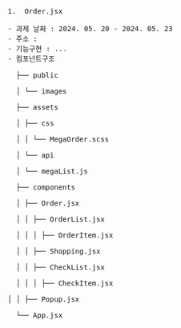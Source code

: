 <pre>
1.  Order.jsx

- 과제 날짜 : 2024. 05. 20 - 2024. 05. 23
- 주소 : 
- 기능구현 : ...
- 컴포넌트구조<br/>
  ├── public<br/>
  │ └── images<br/>
  ├── assets<br/>
  │ ├── css<br/>
  │ │ └── MegaOrder.scss<br/>
  │ └── api<br/>
  │ └── megaList.js<br/>
  ├── components<br/>
  │ ├── Order.jsx<br/>
  │ │ ├── OrderList.jsx<br/>
  │ │ │ ├── OrderItem.jsx<br/>
  │ │ ├── Shopping.jsx<br/>
  │ │ ├── CheckList.jsx<br/>
  │ │ │ ├── CheckItem.jsx<br/>
│ │ ├── Popup.jsx<br/>
  └── App.jsx
</pre>
